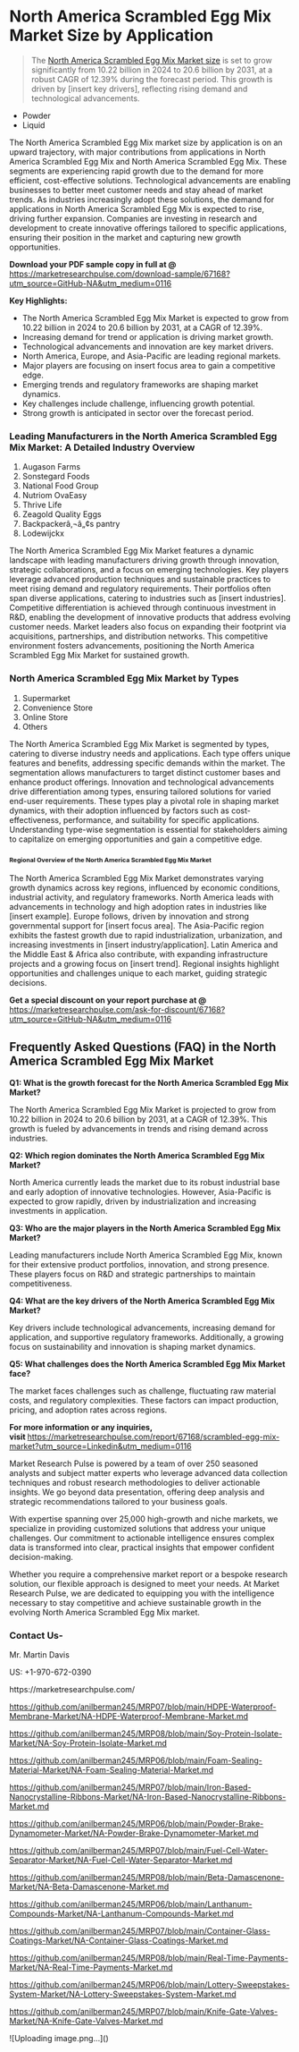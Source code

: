 <h1>North America Scrambled Egg Mix Market&nbsp;Size by Application</h1><blockquote><p>The <a href="https://marketresearchpulse.com/download-sample/67168?utm_source=GitHub-NA&amp;utm_medium=0116">North America Scrambled Egg Mix Market size</a> is set to grow significantly from 10.22 billion in 2024 to 20.6 billion by 2031, at a robust CAGR of 12.39% during the forecast period. This growth is driven by [insert key drivers], reflecting rising demand and technological advancements.</p></blockquote><ul><li>Powder<li> Liquid</li></ul><p>The North America Scrambled Egg Mix market size by application is on an upward trajectory, with major contributions from applications in North America Scrambled Egg Mix and North America Scrambled Egg Mix. These segments are experiencing rapid growth due to the demand for more efficient, cost-effective solutions. Technological advancements are enabling businesses to better meet customer needs and stay ahead of market trends. As industries increasingly adopt these solutions, the demand for applications in North America Scrambled Egg Mix is expected to rise, driving further expansion. Companies are investing in research and development to create innovative offerings tailored to specific applications, ensuring their position in the market and capturing new growth opportunities.</p><p><strong>Download your PDF sample copy in full at @ </strong><a href="https://marketresearchpulse.com/download-sample/67168?utm_source=GitHub-NA&amp;utm_medium=0116">https://marketresearchpulse.com/download-sample/67168?utm_source=GitHub-NA&amp;utm_medium=0116</a></p><p><strong>Key Highlights: </strong></p><ul><li>The North America Scrambled Egg Mix Market is expected to grow from 10.22 billion in 2024 to 20.6 billion by 2031, at a CAGR of 12.39%.</li><li>Increasing demand for trend or application is driving market growth.</li><li>Technological advancements and innovation are key market drivers.</li><li>North America, Europe, and Asia-Pacific are leading regional markets.</li><li>Major players are focusing on insert focus area to gain a competitive edge.</li><li>Emerging trends and regulatory frameworks are shaping market dynamics.</li><li>Key challenges include challenge, influencing growth potential.</li><li>Strong growth is anticipated in sector over the forecast period.</li></ul><h3>Leading Manufacturers in the North America Scrambled Egg Mix Market: A Detailed Industry Overview</h3><ol><li>Augason Farms</li><li>Sonstegard Foods</li><li>National Food Group</li><li>Nutriom OvaEasy</li><li>Thrive Life</li><li>Zeagold Quality Eggs</li><li>Backpackerâ‚¬â„¢s pantry</li><li>Lodewijckx</li></ol><div class="flex max-w-full flex-col flex-grow"><div class="min-h-8 text-message flex w-full flex-col items-end gap-2 whitespace-normal break-words [.text-message+&amp;]:mt-5" dir="auto" data-message-author-role="assistant" data-message-id="fd8432e4-4910-450d-b182-61b7bfb0a01f" data-message-model-slug="gpt-4o"><div class="flex w-full flex-col gap-1 empty:hidden first:pt-[3px]"><div class="markdown prose w-full break-words dark:prose-invert light"><p>The North America Scrambled Egg Mix Market features a dynamic landscape with leading manufacturers driving growth through innovation, strategic collaborations, and a focus on emerging technologies. Key players leverage advanced production techniques and sustainable practices to meet rising demand and regulatory requirements. Their portfolios often span diverse applications, catering to industries such as [insert industries]. Competitive differentiation is achieved through continuous investment in R&amp;D, enabling the development of innovative products that address evolving customer needs. Market leaders also focus on expanding their footprint via acquisitions, partnerships, and distribution networks. This competitive environment fosters advancements, positioning the North America Scrambled Egg Mix Market for sustained growth.</p></div></div></div></div><h3>North America Scrambled Egg Mix Market by Types</h3><ol><li>Supermarket<li> Convenience Store<li> Online Store<li> Others</li></ol><div class="flex max-w-full flex-col flex-grow"><div class="min-h-8 text-message flex w-full flex-col items-end gap-2 whitespace-normal break-words [.text-message+&amp;]:mt-5" dir="auto" data-message-author-role="assistant" data-message-id="084470be-0bb7-4664-bddf-5156b4f41249" data-message-model-slug="gpt-4o-mini"><div class="flex w-full flex-col gap-1 empty:hidden first:pt-[3px]"><div class="markdown prose w-full break-words dark:prose-invert light"><p>The North America Scrambled Egg Mix Market is segmented by types, catering to diverse industry needs and applications. Each type offers unique features and benefits, addressing specific demands within the market. The segmentation allows manufacturers to target distinct customer bases and enhance product offerings. Innovation and technological advancements drive differentiation among types, ensuring tailored solutions for varied end-user requirements. These types play a pivotal role in shaping market dynamics, with their adoption influenced by factors such as cost-effectiveness, performance, and suitability for specific applications. Understanding type-wise segmentation is essential for stakeholders aiming to capitalize on emerging opportunities and gain a competitive edge.</p></div></div></div></div><h3><span style="font-size: 11px;">Regional Overview of the North America Scrambled Egg Mix Market</span></h3><div class="flex max-w-full flex-col flex-grow"><div class="min-h-8 text-message flex w-full flex-col items-end gap-2 whitespace-normal break-words [.text-message+&amp;]:mt-5" dir="auto" data-message-author-role="assistant" data-message-id="e9038762-ce64-4e30-91c9-9bd413514231" data-message-model-slug="gpt-4o-mini"><div class="flex w-full flex-col gap-1 empty:hidden first:pt-[3px]"><div class="markdown prose w-full break-words dark:prose-invert light"><p>The North America Scrambled Egg Mix Market demonstrates varying growth dynamics across key regions, influenced by economic conditions, industrial activity, and regulatory frameworks. North America leads with advancements in technology and high adoption rates in industries like [insert example]. Europe follows, driven by innovation and strong governmental support for [insert focus area]. The Asia-Pacific region exhibits the fastest growth due to rapid industrialization, urbanization, and increasing investments in [insert industry/application]. Latin America and the Middle East &amp; Africa also contribute, with expanding infrastructure projects and a growing focus on [insert trend]. Regional insights highlight opportunities and challenges unique to each market, guiding strategic decisions.</p></div></div></div></div><p><strong>Get a special discount on your report purchase at @ </strong><a href="https://marketresearchpulse.com/ask-for-discount/67168?utm_source=GitHub-NA&amp;utm_medium=0116">https://marketresearchpulse.com/ask-for-discount/67168?utm_source=GitHub-NA&amp;utm_medium=0116</a></p><h2>Frequently Asked Questions (FAQ) in the North America Scrambled Egg Mix Market</h2><p><strong>Q1: What is the growth forecast for the North America Scrambled Egg Mix Market?</strong></p><p>The North America Scrambled Egg Mix Market is projected to grow from 10.22 billion in 2024 to 20.6 billion by 2031, at a CAGR of 12.39%. This growth is fueled by advancements in trends and rising demand across industries.</p><p><strong>Q2: Which region dominates the North America Scrambled Egg Mix Market?</strong></p><p>North America currently leads the market due to its robust industrial base and early adoption of innovative technologies. However, Asia-Pacific is expected to grow rapidly, driven by industrialization and increasing investments in application.</p><p><strong>Q3: Who are the major players in the North America Scrambled Egg Mix Market?</strong></p><p>Leading manufacturers include North America Scrambled Egg Mix, known for their extensive product portfolios, innovation, and strong presence. These players focus on R&amp;D and strategic partnerships to maintain competitiveness.</p><p><strong>Q4: What are the key drivers of the North America Scrambled Egg Mix Market?</strong></p><p>Key drivers include technological advancements, increasing demand for application, and supportive regulatory frameworks. Additionally, a growing focus on sustainability and innovation is shaping market dynamics.</p><p><strong>Q5: What challenges does the North America Scrambled Egg Mix Market face?</strong></p><p>The market faces challenges such as challenge, fluctuating raw material costs, and regulatory complexities. These factors can impact production, pricing, and adoption rates across regions.</p><p><strong>For more information or any inquiries, visit&nbsp;</strong><a href="https://marketresearchpulse.com/report/67168/scrambled-egg-mix-market?utm_source=Linkedin&utm_medium=0116">https://marketresearchpulse.com/report/67168/scrambled-egg-mix-market?utm_source=Linkedin&utm_medium=0116</a></p><p>Market Research Pulse is powered by a team of over 250 seasoned analysts and subject matter experts who leverage advanced data collection techniques and robust research methodologies to deliver actionable insights. We go beyond data presentation, offering deep analysis and strategic recommendations tailored to your business goals.</p><p>With expertise spanning over 25,000 high-growth and niche markets, we specialize in providing customized solutions that address your unique challenges. Our commitment to actionable intelligence ensures complex data is transformed into clear, practical insights that empower confident decision-making.</p><p>Whether you require a comprehensive market report or a bespoke research solution, our flexible approach is designed to meet your needs. At Market Research Pulse, we are dedicated to equipping you with the intelligence necessary to stay competitive and achieve sustainable growth in the evolving North America Scrambled Egg Mix market.</p><h3><strong>Contact Us-</strong></h3><p>Mr. Martin Davis</p><p>US: +1-970-672-0390</p><p>https://marketresearchpulse.com/</p><p><a href="https://github.com/anilberman245/MRP07/blob/main/HDPE-Waterproof-Membrane-Market/NA-HDPE-Waterproof-Membrane-Market.md">https://github.com/anilberman245/MRP07/blob/main/HDPE-Waterproof-Membrane-Market/NA-HDPE-Waterproof-Membrane-Market.md</a></p><p><a href="https://github.com/anilberman245/MRP08/blob/main/Soy-Protein-Isolate-Market/NA-Soy-Protein-Isolate-Market.md">https://github.com/anilberman245/MRP08/blob/main/Soy-Protein-Isolate-Market/NA-Soy-Protein-Isolate-Market.md</a></p><p><a href="https://github.com/anilberman245/MRP06/blob/main/Foam-Sealing-Material-Market/NA-Foam-Sealing-Material-Market.md">https://github.com/anilberman245/MRP06/blob/main/Foam-Sealing-Material-Market/NA-Foam-Sealing-Material-Market.md</a></p><p><a href="https://github.com/anilberman245/MRP07/blob/main/Iron-Based-Nanocrystalline-Ribbons-Market/NA-Iron-Based-Nanocrystalline-Ribbons-Market.md">https://github.com/anilberman245/MRP07/blob/main/Iron-Based-Nanocrystalline-Ribbons-Market/NA-Iron-Based-Nanocrystalline-Ribbons-Market.md</a></p><p><a href="https://github.com/anilberman245/MRP06/blob/main/Powder-Brake-Dynamometer-Market/NA-Powder-Brake-Dynamometer-Market.md">https://github.com/anilberman245/MRP06/blob/main/Powder-Brake-Dynamometer-Market/NA-Powder-Brake-Dynamometer-Market.md</a></p><p><a href="https://github.com/anilberman245/MRP07/blob/main/Fuel-Cell-Water-Separator-Market/NA-Fuel-Cell-Water-Separator-Market.md">https://github.com/anilberman245/MRP07/blob/main/Fuel-Cell-Water-Separator-Market/NA-Fuel-Cell-Water-Separator-Market.md</a></p><p><a href="https://github.com/anilberman245/MRP08/blob/main/Beta-Damascenone-Market/NA-Beta-Damascenone-Market.md">https://github.com/anilberman245/MRP08/blob/main/Beta-Damascenone-Market/NA-Beta-Damascenone-Market.md</a></p><p><a href="https://github.com/anilberman245/MRP06/blob/main/Lanthanum-Compounds-Market/NA-Lanthanum-Compounds-Market.md">https://github.com/anilberman245/MRP06/blob/main/Lanthanum-Compounds-Market/NA-Lanthanum-Compounds-Market.md</a></p><p><a href="https://github.com/anilberman245/MRP07/blob/main/Container-Glass-Coatings-Market/NA-Container-Glass-Coatings-Market.md">https://github.com/anilberman245/MRP07/blob/main/Container-Glass-Coatings-Market/NA-Container-Glass-Coatings-Market.md</a></p><p><a href="https://github.com/anilberman245/MRP08/blob/main/Real-Time-Payments-Market/NA-Real-Time-Payments-Market.md">https://github.com/anilberman245/MRP08/blob/main/Real-Time-Payments-Market/NA-Real-Time-Payments-Market.md</a></p><p><a href="https://github.com/anilberman245/MRP06/blob/main/Lottery-Sweepstakes-System-Market/NA-Lottery-Sweepstakes-System-Market.md">https://github.com/anilberman245/MRP06/blob/main/Lottery-Sweepstakes-System-Market/NA-Lottery-Sweepstakes-System-Market.md</a></p><p><a href="https://github.com/anilberman245/MRP07/blob/main/Knife-Gate-Valves-Market/NA-Knife-Gate-Valves-Market.md">https://github.com/anilberman245/MRP07/blob/main/Knife-Gate-Valves-Market/NA-Knife-Gate-Valves-Market.md</a></p>
![Uploading image.png…]()
